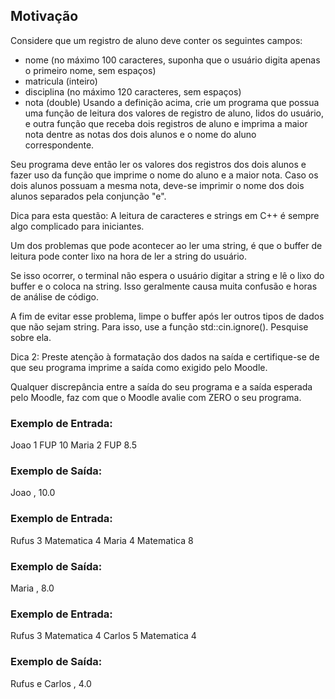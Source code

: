 ## Motivação
Considere que um registro de aluno deve conter os seguintes campos:

- nome (no máximo 100 caracteres, suponha que o usuário digita apenas o primeiro nome, sem espaços)
- matricula (inteiro)
- disciplina (no máximo 120 caracteres, sem espaços)
- nota (double)
Usando a definição acima, crie um programa que possua uma função de leitura dos valores de registro de aluno, lidos do usuário, e outra função que receba dois registros de aluno e imprima a maior nota dentre as notas dos dois alunos e o nome do aluno correspondente.

Seu programa deve então ler os valores dos registros dos dois alunos e fazer uso da função que imprime o nome do aluno e a maior nota. Caso os dois alunos possuam a mesma nota, deve-se imprimir o nome dos dois alunos separados pela conjunção "e".

Dica para esta questão: A leitura de caracteres e strings em C++ é sempre algo complicado para iniciantes.

Um dos problemas que pode acontecer ao ler uma string, é que o buffer de leitura pode conter lixo na hora de ler a string do usuário.

Se isso ocorrer, o terminal não espera o usuário digitar a string e lê o lixo do buffer e o coloca na string. Isso geralmente causa muita confusão e horas de análise de código.

A fim de evitar esse problema, limpe o buffer após ler outros tipos de dados que não sejam string. Para isso, use a função std::cin.ignore(). Pesquise sobre ela.

Dica 2: Preste atenção à formatação dos dados na saída e certifique-se de que seu programa imprime a saída como exigido pelo Moodle.

Qualquer discrepância entre a saída do seu programa e a saída esperada pelo Moodle, faz com que o Moodle avalie com ZERO o seu programa.

### Exemplo de Entrada:
Joao
1
FUP
10
Maria
2
FUP
8.5

### Exemplo de Saída:
Joao , 10.0

### Exemplo de Entrada:
Rufus
3
Matematica
4
Maria
4
Matematica
8

### Exemplo de Saída:
Maria , 8.0


### Exemplo de Entrada:
Rufus
3
Matematica
4
Carlos
5
Matematica
4

### Exemplo de Saída:
Rufus e Carlos , 4.0